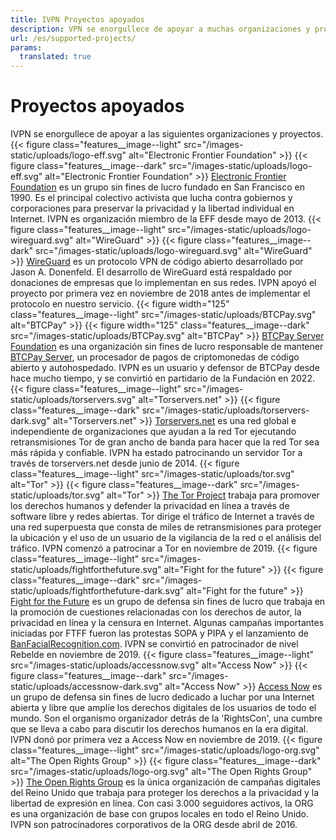 ```yaml
---
title: IVPN Proyectos apoyados
description: VPN se enorgullece de apoyar a muchas organizaciones y proyectos que se alinean estrechamente con nuestros valores. Lea más sobre nuestras creencias y por qué hacemos lo que hacemos
url: /es/supported-projects/
params:
  translated: true
---
```

# Proyectos apoyados

IVPN se enorgullece de apoyar a las siguientes organizaciones y proyectos.
{{< figure class="features__image--light" src="/images-static/uploads/logo-eff.svg" alt="Electronic Frontier Foundation" >}}
{{< figure class="features__image--dark" src="/images-static/uploads/logo-eff.svg" alt="Electronic Frontier Foundation" >}}
[Electronic Frontier Foundation](https://www.eff.org) es un grupo sin fines de lucro fundado en San Francisco en 1990. Es el principal colectivo activista que lucha contra gobiernos y corporaciones para preservar la privacidad y la libertad individual en Internet. IVPN es organización miembro de la EFF desde mayo de 2013.
{{< figure class="features__image--light" src="/images-static/uploads/logo-wireguard.svg" alt="WireGuard" >}}
{{< figure class="features__image--dark" src="/images-static/uploads/logo-wireguard.svg" alt="WireGuard" >}}
[WireGuard](https://www.wireguard.com) es un protocolo VPN de código abierto desarrollado por Jason A. Donenfeld. El desarrollo de WireGuard está respaldado por donaciones de empresas que lo implementan en sus redes. IVPN apoyó el proyecto por primera vez en noviembre de 2018 antes de implementar el protocolo en nuestro servicio.
{{< figure width="125" class="features__image--light" src="/images-static/uploads/BTCPay.svg" alt="BTCPay" >}}
{{< figure width="125" class="features__image--dark" src="/images-static/uploads/BTCPay.svg" alt="BTCPay" >}}
[BTCPay Server Foundation](https://foundation.btcpayserver.org) es una organización sin fines de lucro responsable de mantener [BTCPay Server](https://btcpayserver.org), un procesador de pagos de criptomonedas de código abierto y autohospedado. IVPN es un usuario y defensor de BTCPay desde hace mucho tiempo, y se convirtió en partidario de la Fundación en 2022.
{{< figure class="features__image--light" src="/images-static/uploads/torservers.svg" alt="Torservers.net" >}}
{{< figure class="features__image--dark" src="/images-static/uploads/torservers-dark.svg" alt="Torservers.net" >}}
[Torservers.net](https://torservers.net) es una red global e independiente de organizaciones que ayudan a la red Tor ejecutando retransmisiones Tor de gran ancho de banda para hacer que la red Tor sea más rápida y confiable. IVPN ha estado patrocinando un servidor Tor a través de torservers.net desde junio de 2014.
{{< figure class="features__image--light" src="/images-static/uploads/tor.svg" alt="Tor" >}}
{{< figure class="features__image--dark" src="/images-static/uploads/tor.svg" alt="Tor" >}}
[The Tor Project](https://www.torproject.org/) trabaja para promover los derechos humanos y defender la privacidad en línea a través de software libre y redes abiertas. Tor dirige el tráfico de Internet a través de una red superpuesta que consta de miles de retransmisiones para proteger la ubicación y el uso de un usuario de la vigilancia de la red o el análisis del tráfico. IVPN comenzó a patrocinar a Tor en noviembre de 2019.
{{< figure class="features__image--light" src="/images-static/uploads/fightforthefuture.svg" alt="Fight for the future" >}}
{{< figure class="features__image--dark" src="/images-static/uploads/fightforthefuture-dark.svg" alt="Fight for the future" >}}
[Fight for the Future](https://www.fightforthefuture.org/) es un grupo de defensa sin fines de lucro que trabaja en la promoción de cuestiones relacionadas con los derechos de autor, la privacidad en línea y la censura en Internet. Algunas campañas importantes iniciadas por FTFF fueron las protestas SOPA y PIPA y el lanzamiento de [BanFacialRecognition.com](http://banfacialrecognition.com/). IVPN se convirtió en patrocinador de nivel Rebelde en noviembre de 2019.
{{< figure class="features__image--light" src="/images-static/uploads/accessnow.svg" alt="Access Now" >}}
{{< figure class="features__image--dark" src="/images-static/uploads/accessnow-dark.svg" alt="Access Now" >}}
[Access Now](https://www.accessnow.org/) es un grupo de defensa sin fines de lucro dedicado a luchar por una Internet abierta y libre que amplíe los derechos digitales de los usuarios de todo el mundo. Son el organismo organizador detrás de la 'RightsCon', una cumbre que se lleva a cabo para discutir los derechos humanos en la era digital. IVPN donó por primera vez a Access Now en noviembre de 2019.
{{< figure class="features__image--light" src="/images-static/uploads/logo-org.svg" alt="The Open Rights Group" >}}
{{< figure class="features__image--dark" src="/images-static/uploads/logo-org.svg" alt="The Open Rights Group" >}}
[The Open Rights Group](https://www.openrightsgroup.org) es la única organización de campañas digitales del Reino Unido que trabaja para proteger los derechos a la privacidad y la libertad de expresión en línea. Con casi 3.000 seguidores activos, la ORG es una organización de base con grupos locales en todo el Reino Unido. IVPN son patrocinadores corporativos de la ORG desde abril de 2016.
